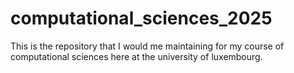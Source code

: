 # computational_sciences_2025
This is the repository that I would me maintaining for my course of computational sciences here at the university of luxembourg.
